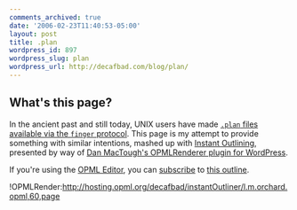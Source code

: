 ```yaml
---
comments_archived: true
date: '2006-02-23T11:40:53-05:00'
layout: post
title: .plan
wordpress_id: 897
wordpress_slug: plan
wordpress_url: http://decafbad.com/blog/plan/
---
```

## What's this page?

In the ancient past and still today, UNIX users have made <a href="http://en.wikipedia.org/wiki/.plan"><code>.plan</code> files available via the `finger` protocol</a>.  This page is my attempt to provide something with similar intentions, mashed up with [Instant Outlining](http://radio.outliners.com/beta), presented by way of [Dan MacTough's OPMLRenderer plugin for WordPress](http://www.yabfog.com/wp/opml-renderer/).

If you're using the [OPML Editor](http://support.opml.org), you can [subscribe](http://127.0.0.1:5337/outlinerSubscribe?url=http%3A%2F%2Fhosting.opml.org%2Fdecafbad%2FinstantOutliner%2Fl.m.orchard.opml&author=l.m.orchard) to [this outline](http://hosting.opml.org/decafbad/instantOutliner/l.m.orchard.opml).

!OPMLRender:http://hosting.opml.org/decafbad/instantOutliner/l.m.orchard.opml,60,page

